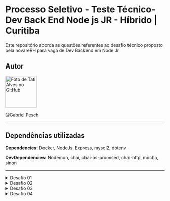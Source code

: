 # Processo Seletivo - Teste Técnico- Dev Back End Node js JR - Híbrido | Curitiba 

Este repositório aborda as questões referentes ao desafio técnico proposto pela novareRH para vaga de Dev Backend em Node Jr


## Autor

<a href="https://github.com/GabrielPesch">
        <img src="https://avatars.githubusercontent.com/u/91437516?v=4" width="100px;" alt="Foto de Tati Alves no GitHub"/><br>

  [@Gabriel Pesch](https://github.com/GabrielPesch)
  
---
  
 ## Dependências utilizadas

**Dependencies:** Docker, NodeJs, Express, mysql2, dotenv

**DevDependencies:** Nodemon, chai, chai-as-promised, chai-http, mocha, sinon 
  
 ---
  
<details>
  <summary>Desafio 01</summary>
  <h3> Qual a saída do algoritmo? </h3>
  <p>R: O algoritmo gera uma matriz transposta 50x4 dos primeiros 1000 números primos.
  A cada 200 elementos é impresso uma nova página.</p>
</details>
 
 <details>
   <summary>Desafio 02 </summary>
   <h3>Você julga que este código é limpo? Aponte quais erros o programador
cometeu que prejudicaram a qualidade do código. Obs: não existe nenhum bug
escondido no código.</h3>
   <p>R: O código não respeitas as regras do CLEAN CODE, tão pouco os princípios do SOLID </p>
     <h4>Principais Erros: </h4>
  <ul>
    <li>A classe e as variáveis não possuem nomes semânticos:</li>
    Escolher nomes com sentido são fundamentais para um código limpo, variáveis declaradas com apenas uma letra tornam o código difícil de ser interpretado em uma eventual manutenção.
    <li>Métodos muito extensos:</li>
    Métodos menores são mais fáceis de compreender e reutilizar.
    <li>Métodos com várias atribuições:</li>
    Cada método deve ter apenas um objetivo, se há acúmulo de funções provavelmente é necessário dividir as atribuições.
    <li>Elevado grau de complexidade cognitiva:</li>
    Existe um uso exagerado de estruturas de repetições. É muito fácil perder o raciocíno quando uma função entra dentro de vários laços de repetição.
</ul>
   </details>

<details>  
  
  <summary>Desafio 03 </summary>
  
<h3>Refatore o código do arquivo utilizando conceitos de Clean Code, de maneira que o código se torne mais limpo, legível e de fácil manutenção.</h3>
  
### Instalação da aplicação para o desafio 03
  

  
  Clone o repositório
  
  ```bash
  git clone git@github.com:GabrielPesch/desafioNovarerh.git
```
 
  Entre na pasta do repositório
  
  ```bash
  cd desafioNovarerh
```
  
Executar o método:

  ```bash
  npm start
```
---
  
## O que foi desenvolvido:
  
- Foram atribuídos valores semânticos às Classes, métodos e variáveis; 
  
- Foi criado uma classe mãe abstrata chamada de Matrix;
  
- O constructor foi utilizado para tornar as dimensões da tabela dinânimca (Agora é possível escolher o tamanho máximo da matriz, quantas colunas ela possui e quantas linhas serão impressas por página);
  
- A classe abstrata possui um método não implementado para que seus herdeiros possam gerar o Array da matriz;
  
- Um método estático para imprimir o Array da matriz;
  
- Foi criada uma class que extende a Matriz, chamada de PrimeNumberMatrix;
  
- Esta classe implementa o método generateMatrixArray, um método que preenche o Array da matriz com números primos;
  
  </details>
  
  <details>  
  
  <summary>Desafio 04 </summary>
    <h3>Faça uma query em SQL que traga em cada linha o nome de jogadores que se
enfrentaram mais de duas vezes, onde em cada partida a soma dos pontos foi
maior que 30 e a duração do jogo foi maior que 90 minutos.</h3>
  
- Para este desafio realizei a criação de um banco de dados MySQL, e uma rota MSC usando Node.js com para receber os dados da query.
    
- O banco de dados pode ser acessado utilizando o docker

- Foram criados testes unitários e de integração para a rota

- Query utilizada: 
    
  ```javascript   
   SELECT
      CASE WHEN j1.nome < j2.nome then j1.nome else j2.nome END AS jogadorA,
      CASE WHEN j1.nome < j2.nome then j2.nome else j1.nome END AS jogadorB
    FROM
      partidas AS p
    INNER JOIN jogador AS j1 ON j1.id = p.jogador1_id
    INNER JOIN jogador AS j2 ON j2.id = p.jogador2_id
    WHERE
      p.duracao > 90 AND p.pontos_jogador1 + p.pontos_jogador2 > 30
    GROUP BY
      j1.nome, j2.nome
    HAVING 
      (COUNT(jogadorA or jogadorB ) > 1) 
     ```
## Documentação da API

#### Retorna todos os itens

```http
  GET /matches
```

| Parâmetro   | Tipo       | Descrição                           |
| :---------- | :--------- | :---------------------------------- |
| `não há` | `não há` |  Um array de partidas. |

#### Retorna o nome de jogadores que se enfrentaram mais de duas vezes, onde em cada partida a soma dos pontos foi
maior que 30 e a duração do jogo foi maior que 90 minutos.
    
    
---
    
## Instalação da aplicação para o desafio 04
    
 Clone o repositório caso não o tenha feito ainda
  

```bash
  git clone git@github.com:GabrielPesch/desafioNovarerh.git
```
          
## Variáveis de Ambiente

Para rodar esse projeto, você vai precisar adicionar as seguintes variáveis de ambiente no seu .env

  `MYSQL_HOST`

  `MYSQL_USER`

  `MYSQL_PASSWORD`

  `MYSQL_DATABASE`

  `PORT`

Caso opte por uma configuração padrão basta **renomear** o arquivo `dot.env.example` para `dot.env`
  
---          
 
  Entre na pasta do repositório referente ao backend
  
  ```bash
  cd desafioNovarerh
  cd backend
```
  
Instale as dependências **[Caso existam]**

  ```bash
  npm install
```
Execute a composição dos containers Docker

  ```bash
  docker-compose up -d
```
    
Gere e alimente o banco de dados

  ```bash
  npm run migrations
  npm run seed
```
    
Execute os testes unitários com
    
      ```bash
  npm run test
```

Execute os testes de integração com: 
    
    Execute os testes unitários com
    
      ```bash
  npm run integration
```
    
Inicie a aplicação node
    
  ```bash
  npm start
```


    
---
  
  </details>

